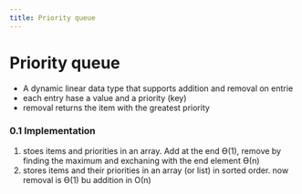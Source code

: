 ```yaml
---
title: Priority queue
---
```

# Priority queue
- A dynamic linear data type that supports addition and removal on entrie 
- each entry hase a value and a priority (key)
- removal returns the item with the greatest priority 

### 0.1 Implementation
1. stoes items and priorities in an array. Add at the end ϴ(1), remove by finding the maximum and exchaning with the end element ϴ(n)
2. stores items and their priorities in an array (or list) in sorted order. now removal is ϴ(1) bu addition in Ο(n)